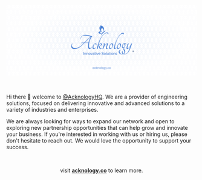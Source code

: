[![](https://raw.githubusercontent.com/AcknologyHQ/.github/main/profile/banner.png)](https://acknology.co/?utm_source=github&utm_medium=profile-readme)

<br>

Hi there 👋 welcome to [@AcknologyHQ](https://github.com/AcknologyHQ/). We are a provider of engineering solutions, focused on delivering innovative and advanced solutions to a variety of industries and enterprises.

We are always looking for ways to expand our network and open to exploring new partnership opportunities that can help grow and innovate your business. If you're interested in working with us or hiring us, please don't hesitate to reach out. We would love the opportunity to support your success.

<br>

<div align="center">

visit [**acknology.co**](https://acknology.co/?utm_source=github&utm_medium=profile-readme&utm_campaign=github-repo) to learn more.

</div>